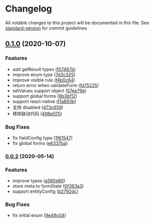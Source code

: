 # Changelog

All notable changes to this project will be documented in this file. See [standard-version](https://github.com/conventional-changelog/standard-version) for commit guidelines.

## [0.1.0](https://github.com/forsigner/entity-form/compare/v0.0.2...v0.1.0) (2020-10-07)


### Features

* add getResult types ([f57487b](https://github.com/forsigner/entity-form/commit/f57487bf099a4ede69704cce2840cc16f923550c))
* improve enum type ([7d3c325](https://github.com/forsigner/entity-form/commit/7d3c32563eef3a73789a2f0ad9ededeb9ac98a23))
* improve visible rule ([f4b0c64](https://github.com/forsigner/entity-form/commit/f4b0c64e568b6d672473bf262750715bbd8e2fe7))
* return error when validateForm ([fd75225](https://github.com/forsigner/entity-form/commit/fd7522540ebd7a3429f0fa2f2169c0b4a043daf4))
* setValues support object ([57ee79e](https://github.com/forsigner/entity-form/commit/57ee79ed27175578443fd0f6c18d959586cdc3f4))
* support global forms ([6b3bf12](https://github.com/forsigner/entity-form/commit/6b3bf126095ef39354aa3e3c4a16da71317db30c))
* support react-native ([f1a893b](https://github.com/forsigner/entity-form/commit/f1a893b27e2371a2f77a5c1cd4890bb739d4ffe8))
* 支持 disabled ([473c659](https://github.com/forsigner/entity-form/commit/473c659d6af66d3c28e908837df7b7ee57a59001))
* 移除联动代码 ([498e075](https://github.com/forsigner/entity-form/commit/498e075e7113ae374389afedf7c0c71a4c216c0f))


### Bug Fixes

* fix fieldConfig type ([1f61547](https://github.com/forsigner/entity-form/commit/1f615478bdd639f24e60346af92e3ca4a4fc42ff))
* fix global forms ([e6337ba](https://github.com/forsigner/entity-form/commit/e6337ba571cfd3b2b51a3c1a905c1bcee805c2f8))

### [0.0.2](https://github.com/forsigner/entity-form/compare/v0.0.1...v0.0.2) (2020-05-14)


### Features

* improve types ([a580e80](https://github.com/forsigner/entity-form/commit/a580e80916a1b9c8aa9615852ff73bcb5e99e6e7))
* store meta to formState ([0f363a3](https://github.com/forsigner/entity-form/commit/0f363a3f37dae6388416fb3404da386f3f99ef72))
* support entityConfig ([b2792dc](https://github.com/forsigner/entity-form/commit/b2792dc3b3c1276a87d8d688c451efaf62d01a14))


### Bug Fixes

* fix initial enum ([9e49c04](https://github.com/forsigner/entity-form/commit/9e49c04ed500f2f4daf79a72069b98cfb88d7496))
